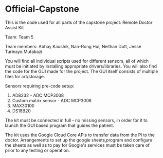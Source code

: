 # Official-Capstone

This is the code used for all parts of the capstone project: Remote Doctor Assist Kit

Team: Team 5

Team members:
Abhay Kaushik,
Nan-Rong Hui,
Neithan Dutt,
Jesse Turinayo Mutabazi

You will find all individual scripts used for different sensors, all of which must be initiated by
installing appropriate drivers/libraries. You will also find the code for the GUI made for the project.
The GUI itself consists of multiple files for art/storage.

Sensors requiring pre-code setup:
1. AD8232 - ADC MCP3008
2. Custom matrix sensor - ADC MCP3008
3. MAX30100
4. DS18B20

The kit must be connected in full - no missing sensors, in order for it to launch the GUI based program
that guides the patient.

The kit uses the Google Cloud Core APIs to transfer data from the Pi to the doctor. Arrangements to set
up the google sheets,program and configure the sheets as well as to pay for Google's services must be 
taken care of prior to any testing or operation. 
